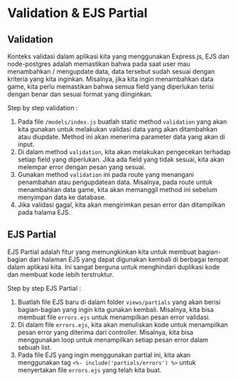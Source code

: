 # Validation & EJS Partial

## Validation
Konteks validasi dalam aplikasi kita yang menggunakan Express.js, EJS dan node-postgres adalah memastikan bahwa pada saat user mau menambahkan / mengupdate data, data tersebut sudah sesuai dengan kriteria yang kita inginkan. Misalnya, jika kita ingin menambahkan data game, kita perlu memastikan bahwa semua field yang diperlukan terisi dengan benar dan sesuai format yang diinginkan.

Step by step validation : 
1. Pada file `/models/index.js` buatlah static method `validation` yang akan kita gunakan untuk melakukan validasi data yang akan ditambahkan atau diupdate. Method ini akan menerima parameter data yang akan di input.
2. Di dalam method `validation`, kita akan melakukan pengecekan terhadap setiap field yang diperlukan. Jika ada field yang tidak sesuai, kita akan melempar error dengan pesan yang sesuai.
3. Gunakan method `validation` ini pada route yang menangani penambahan atau pengupdatean data. Misalnya, pada route untuk menambahkan data game, kita akan memanggil method ini sebelum menyimpan data ke database.
4. Jika validasi gagal, kita akan mengirimkan pesan error dan ditampilkan pada halama EJS.

## EJS Partial
EJS Partial adalah fitur yang memungkinkan kita untuk membuat bagian-bagian dari halaman EJS yang dapat digunakan kembali di berbagai tempat dalam aplikasi kita. Ini sangat berguna untuk menghindari duplikasi kode dan membuat kode lebih terstruktur.

Step by step EJS Partial :
1. Buatlah file EJS baru di dalam folder `views/partials` yang akan berisi bagian-bagian yang ingin kita gunakan kembali. Misalnya, kita bisa membuat file `errors.ejs` untuk menampilkan pesan error validasi. 
2. Di dalam file `errors.ejs`, kita akan menuliskan kode untuk menampilkan pesan error yang diterima dari controller. Misalnya, kita bisa menggunakan loop untuk menampilkan setiap pesan error dalam sebuah list.
3. Pada file EJS yang ingin menggunakan partial ini, kita akan menggunakan tag `<%- include('partials/errors') %>` untuk menyertakan file `errors.ejs` yang telah kita buat.